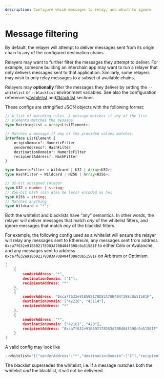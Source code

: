 ```yaml
---
description: Configure which messages to relay, and which to ignore
---
```


# Message filtering

By default, the relayer will attempt to deliver messages sent from its origin chain to any of the configured destination chains.

Relayers may want to further filter the messages they attempt to deliver. For example, someone building an interchain app may want to run a relayer that only delivers messages sent to that application. Similarly, some relayers may wish to only relay messages to a subset of available chains.

Relayers may **optionally** filter the messages they deliver by setting the `--whitelist` or `--blacklist` environment variables. See also the configuration reference's[#whitelist](../agent-configuration/configuration-reference.md#whitelist "mention") and[#blacklist](../agent-configuration/configuration-reference.md#blacklist "mention") sections.

These configs are stringified JSON objects with the following format:

```typescript
// A list of matching rules. A message matches if any of the list
// elements matches the message.
type MatchingList = Array<ListElement>;

// Matches a message if any of the provided values matches.
interface ListElement {
    originDomain?: NumericFilter
    senderAddress?: HashFilter
    destinationDomain?: NumericFilter
    recipientAddress?: HashFilter
}

type NumericFilter = Wildcard | U32 | Array<U32>;
type HashFilter = Wildcard | H256 | Array<H256>;

// 32-bit unsigned integer
type U32 = number | string;
// 256-bit hash (can also be less) encoded as hex
type H256 = string;
// Matches anything
type Wildcard = "*";
```

Both the whitelist and blacklists have "any" semantics. In other words, the relayer will deliver messages that match _any_ of the whitelist filters, and ignore messages that match _any_ of the blacklist filters.

For example, the following config used as a whitelist will ensure the relayer will relay any messages sent to Ethereum, any messages sent from address `0xca7f632e91B592178D83A70B404f398c0a51581F` to either Celo or Avalanche, and any messages sent to address `0xca7f632e91B592178D83A70B404f398c0a51581F` on Arbitrum or Optimism.

```json
[
    {
        senderAddress: "*",
        destinationDomain: ["1"],
        recipientAddress: "*"
    },
    {
        senderAddress: "0xca7f632e91B592178D83A70B404f398c0a51581F",
        destinationDomain: ["42220", "43114"],
        recipientAddress: "*"
    },
    {
        senderAddress: "*",
        destinationDomain: ["42161", "420"],
        recipientAddress: "0xca7f632e91B592178D83A70B404f398c0a51581F"
    }
]
```

A valid config may look like&#x20;

```bash
--whitelist='[{"senderAddress":"*","destinationDomain":["1"],"recipientAddress":"*"},{"senderAddress":"0xca7f632e91B592178D83A70B404f398c0a51581F","destinationDomain":["42220","43114"],"recipientAddress":"*"},{"senderAddress":"*","destinationDomain":["42161","420"],"recipientAddress":"0xca7f632e91B592178D83A70B404f398c0a51581F"}]'
```

The blacklist supersedes the whitelist, i.e. if a message matches both the whitelist _and_ the blacklist, it will not be delivered.
